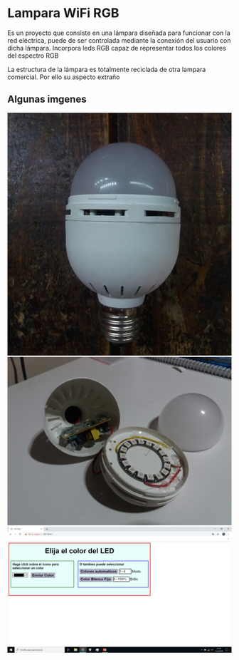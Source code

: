 # Lampara WiFi RGB

Es un proyecto que consiste en una lámpara diseñada para funcionar con la red eléctrica, puede de ser controlada mediante la conexión del usuario con dicha lámpara. Incorpora leds RGB capaz de representar todos los colores del espectro RGB

La estructura de la lámpara es totalmente reciclada de otra lampara comercial. Por ello su aspecto extraño 

## Algunas imgenes

![Lampara](https://github.com/Facundo-prog/Lampara_wifi_RGB/blob/main/images/lampara.jpg)
![Lampara por dentro](https://github.com/Facundo-prog/Lampara_wifi_RGB/blob/main/images/lampara_por_dentro.jpg)
![Sitio web para su control](https://github.com/Facundo-prog/Lampara_wifi_RGB/blob/main/images/sitio_web.png)
